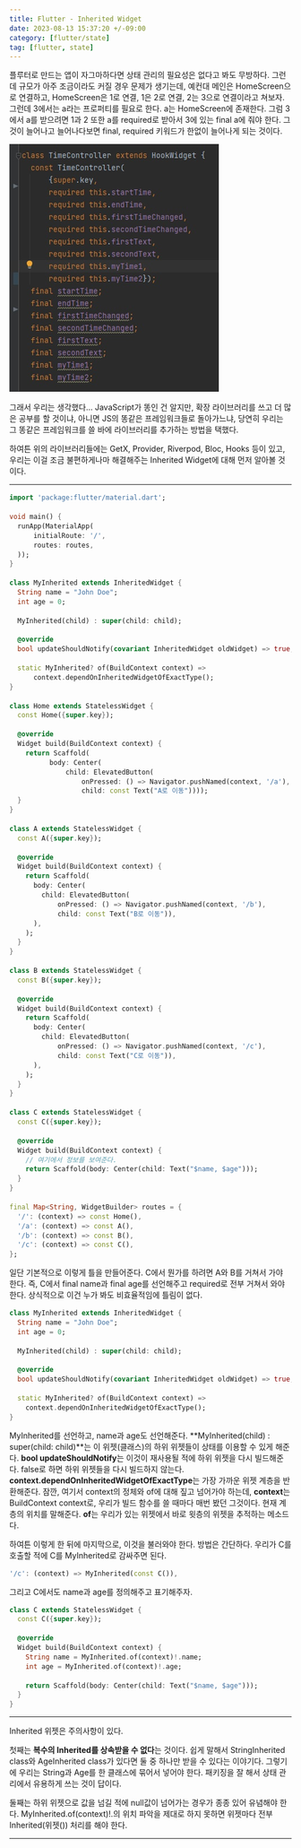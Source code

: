 ```yaml
---
title: Flutter - Inherited Widget
date: 2023-08-13 15:37:20 +/-09:00
category: [flutter/state]
tag: [flutter, state]
---
```


플루터로 만드는 앱이 자그마하다면 상태 관리의 필요성은 없다고 봐도 무방하다.
그런데 규모가 아주 조금이라도 커질 경우 문제가 생기는데,
예컨대 메인은 HomeScreen으로 연결하고,
HomeScreen은 1로 연결, 1은 2로 연결, 2는 3으로 연결이라고 쳐보자.
그런데 3에서는 a라는 프로퍼티를 필요로 한다. a는 HomeScreen에 존재한다.
그럼 3에서 a를 받으려면 1과 2 또한 a를 required로 받아서 3에 있는 final a에 줘야 한다.
그것이 늘어나고 늘어나다보면 final, required 키워드가 한없이 늘어나게 되는 것이다.

![flutter-state-management.jpg](/assets/postingImage/flutter-inherited-widget.jpg)

그래서 우리는 생각했다... JavaScript가 똥인 건 알지만, 확장 라이브러리를 쓰고 더 많은 공부를 할 것이냐, 아니면 JS의 똥같은 프레임워크들로 돌아가느냐, 당연히 우리는 그 똥같은 프레임워크를 쓸 바에 라이브러리를 추가하는 방법을 택했다.

하여튼 위의 라이브러리들에는 GetX, Provider, Riverpod, Bloc, Hooks 등이 있고,
우리는 이걸 조금 불편하게나마 해결해주는 Inherited Widget에 대해 먼저 알아볼 것이다.

---

```dart
import 'package:flutter/material.dart';

void main() {
  runApp(MaterialApp(
      initialRoute: '/',
      routes: routes,
  ));
}

class MyInherited extends InheritedWidget {
  String name = "John Doe";
  int age = 0;

  MyInherited(child) : super(child: child);

  @override
  bool updateShouldNotify(covariant InheritedWidget oldWidget) => true;

  static MyInherited? of(BuildContext context) =>
      context.dependOnInheritedWidgetOfExactType();
}

class Home extends StatelessWidget {
  const Home({super.key});

  @override
  Widget build(BuildContext context) {
    return Scaffold(
          body: Center(
              child: ElevatedButton(
                  onPressed: () => Navigator.pushNamed(context, '/a'),
                  child: const Text("A로 이동"))));
  }
}

class A extends StatelessWidget {
  const A({super.key});

  @override
  Widget build(BuildContext context) {
    return Scaffold(
      body: Center(
        child: ElevatedButton(
            onPressed: () => Navigator.pushNamed(context, '/b'),
            child: const Text("B로 이동")),
      ),
    );
  }
}

class B extends StatelessWidget {
  const B({super.key});

  @override
  Widget build(BuildContext context) {
    return Scaffold(
      body: Center(
        child: ElevatedButton(
            onPressed: () => Navigator.pushNamed(context, '/c'),
            child: const Text("C로 이동")),
      ),
    );
  }
}

class C extends StatelessWidget {
  const C({super.key});

  @override
  Widget build(BuildContext context) {
    // 여기에서 정보를 보여준다.
    return Scaffold(body: Center(child: Text("$name, $age")));
  }
}

final Map<String, WidgetBuilder> routes = {
  '/': (context) => const Home(),
  '/a': (context) => const A(),
  '/b': (context) => const B(),
  '/c': (context) => const C(),
};

```

일단 기본적으로 이렇게 틀을 만들어준다.
C에서 뭔가를 하려면 A와 B를 거쳐서 가야 한다. 즉, C에서 final name과 final age를 선언해주고 required로 전부 거쳐서 와야 한다.
상식적으로 이건 누가 봐도 비효율적임에 틀림이 없다.

```dart
class MyInherited extends InheritedWidget {
  String name = "John Doe";
  int age = 0;

  MyInherited(child) : super(child: child);

  @override
  bool updateShouldNotify(covariant InheritedWidget oldWidget) => true;

  static MyInherited? of(BuildContext context) =>
    context.dependOnInheritedWidgetOfExactType();
}
```

MyInherited를 선언하고, name과 age도 선언해준다.
**MyInherited(child) : super(child: child)**는 이 위젯(클래스)의 하위 위젯들이 상태를 이용할 수 있게 해준다.
**bool updateShouldNotify**는 이것이 재사용될 적에 하위 위젯을 다시 빌드해준다. false로 하면 하위 위젯들을 다시 빌드하지 않는다.
**context.dependOnInheritedWidgetOfExactType**는 가장 가까운 위젯 계층을 반환해준다.
잠깐, 여기서 context의 정체와 of에 대해 짚고 넘어가야 하는데,
**context**는 BuildContext context로, 우리가 빌드 함수를 쓸 때마다 매번 봤던 그것이다. 현재 계층의 위치를 말해준다.
**of**는 우리가 있는 위젯에서 바로 윗층의 위젯을 추적하는 메소드다.

하여튼 이렇게 한 뒤에 마지막으로, 이것을 불러와야 한다.
방법은 간단하다. 우리가 C를 호출할 적에 C를 MyInherited로 감싸주면 된다.

```dart
'/c': (context) => MyInherited(const C()),
```

그리고 C에서도 name과 age를 정의해주고 표기해주자.
```dart
class C extends StatelessWidget {
  const C({super.key});

  @override
  Widget build(BuildContext context) {
    String name = MyInherited.of(context)!.name;
    int age = MyInherited.of(context)!.age;

    return Scaffold(body: Center(child: Text("$name, $age")));
  }
}
```

---

Inherited 위젯은 주의사항이 있다.

첫째는 **복수의 Inherited를 상속받을 수 없다**는 것이다. 쉽게 말해서 StringInherited class와 AgeInherited class가 있다면 둘 중 하나만 받을 수 있다는 이야기다.
그렇기에 우리는 String과 Age를 한 클래스에 묶어서 넣어야 한다. 패키징을 잘 해서 상태 관리에서 유용하게 쓰는 것이 답이다.

둘째는 하위 위젯으로 값을 넘길 적에 null값이 넘어가는 경우가 종종 있어 유념해야 한다. MyInherited.of(context)!.의 위치 파악을 제대로 하지 못하면 위젯마다 전부 Inherited(위젯()) 처리를 해야 한다.

---
